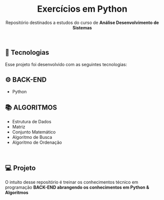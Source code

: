 <h1 align="center">Exercícios em Python </h1>

<p align="center">Repositório destinados a estudos do curso de <strong>Análise Desenvolvimento de Sistemas</strong></p>

<br>

## 🚀 Tecnologias

Esse projeto foi desenvolvido com as seguintes tecnologias:

## ⚙ BACK-END
- Python

## 📚 ALGORITMOS
- Estrutura de Dados
- Matriz
- Conjunto Matemático 
- Algoritmo de Busca
- Algoritmo de Ordenação

<br>

## 💻 Projeto

O intuito desse repositório é treinar os conhecimentos técnico em programação <strong>BACK-END</span> abrangendo os conhecimentos em <strong>Python & Algoritmos</strong>
